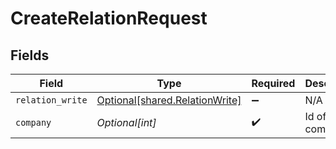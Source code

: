 # CreateRelationRequest


## Fields

| Field                                                                      | Type                                                                       | Required                                                                   | Description                                                                |
| -------------------------------------------------------------------------- | -------------------------------------------------------------------------- | -------------------------------------------------------------------------- | -------------------------------------------------------------------------- |
| `relation_write`                                                           | [Optional[shared.RelationWrite]](undefined/models/shared/relationwrite.md) | :heavy_minus_sign:                                                         | N/A                                                                        |
| `company`                                                                  | *Optional[int]*                                                            | :heavy_check_mark:                                                         | Id of the company                                                          |